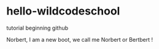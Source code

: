 # hello-wildcodeschool
tutorial beginning github

Norbert, I am a new boot, we call me Norbert or Bertbert !
